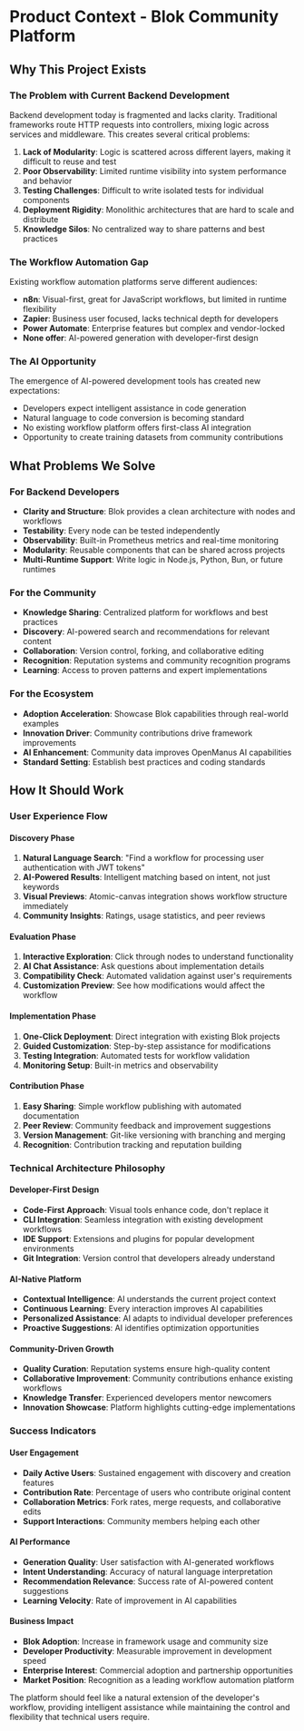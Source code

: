 # Product Context - Blok Community Platform

## Why This Project Exists

### The Problem with Current Backend Development
Backend development today is fragmented and lacks clarity. Traditional frameworks route HTTP requests into controllers, mixing logic across services and middleware. This creates several critical problems:

1. **Lack of Modularity**: Logic is scattered across different layers, making it difficult to reuse and test
2. **Poor Observability**: Limited runtime visibility into system performance and behavior
3. **Testing Challenges**: Difficult to write isolated tests for individual components
4. **Deployment Rigidity**: Monolithic architectures that are hard to scale and distribute
5. **Knowledge Silos**: No centralized way to share patterns and best practices

### The Workflow Automation Gap
Existing workflow automation platforms serve different audiences:
- **n8n**: Visual-first, great for JavaScript workflows, but limited in runtime flexibility
- **Zapier**: Business user focused, lacks technical depth for developers
- **Power Automate**: Enterprise features but complex and vendor-locked
- **None offer**: AI-powered generation with developer-first design

### The AI Opportunity
The emergence of AI-powered development tools has created new expectations:
- Developers expect intelligent assistance in code generation
- Natural language to code conversion is becoming standard
- No existing workflow platform offers first-class AI integration
- Opportunity to create training datasets from community contributions

## What Problems We Solve

### For Backend Developers
- **Clarity and Structure**: Blok provides a clean architecture with nodes and workflows
- **Testability**: Every node can be tested independently
- **Observability**: Built-in Prometheus metrics and real-time monitoring  
- **Modularity**: Reusable components that can be shared across projects
- **Multi-Runtime Support**: Write logic in Node.js, Python, Bun, or future runtimes

### For the Community
- **Knowledge Sharing**: Centralized platform for workflows and best practices
- **Discovery**: AI-powered search and recommendations for relevant content
- **Collaboration**: Version control, forking, and collaborative editing
- **Recognition**: Reputation systems and community recognition programs
- **Learning**: Access to proven patterns and expert implementations

### For the Ecosystem
- **Adoption Acceleration**: Showcase Blok capabilities through real-world examples
- **Innovation Driver**: Community contributions drive framework improvements
- **AI Enhancement**: Community data improves OpenManus AI capabilities
- **Standard Setting**: Establish best practices and coding standards

## How It Should Work

### User Experience Flow

#### Discovery Phase
1. **Natural Language Search**: "Find a workflow for processing user authentication with JWT tokens"
2. **AI-Powered Results**: Intelligent matching based on intent, not just keywords
3. **Visual Previews**: Atomic-canvas integration shows workflow structure immediately
4. **Community Insights**: Ratings, usage statistics, and peer reviews

#### Evaluation Phase
1. **Interactive Exploration**: Click through nodes to understand functionality
2. **AI Chat Assistance**: Ask questions about implementation details
3. **Compatibility Check**: Automated validation against user's requirements
4. **Customization Preview**: See how modifications would affect the workflow

#### Implementation Phase
1. **One-Click Deployment**: Direct integration with existing Blok projects
2. **Guided Customization**: Step-by-step assistance for modifications
3. **Testing Integration**: Automated tests for workflow validation
4. **Monitoring Setup**: Built-in metrics and observability

#### Contribution Phase
1. **Easy Sharing**: Simple workflow publishing with automated documentation
2. **Peer Review**: Community feedback and improvement suggestions
3. **Version Management**: Git-like versioning with branching and merging
4. **Recognition**: Contribution tracking and reputation building

### Technical Architecture Philosophy

#### Developer-First Design
- **Code-First Approach**: Visual tools enhance code, don't replace it
- **CLI Integration**: Seamless integration with existing development workflows
- **IDE Support**: Extensions and plugins for popular development environments
- **Git Integration**: Version control that developers already understand

#### AI-Native Platform
- **Contextual Intelligence**: AI understands the current project context
- **Continuous Learning**: Every interaction improves AI capabilities
- **Personalized Assistance**: AI adapts to individual developer preferences
- **Proactive Suggestions**: AI identifies optimization opportunities

#### Community-Driven Growth
- **Quality Curation**: Reputation systems ensure high-quality content
- **Collaborative Improvement**: Community contributions enhance existing workflows
- **Knowledge Transfer**: Experienced developers mentor newcomers
- **Innovation Showcase**: Platform highlights cutting-edge implementations

### Success Indicators

#### User Engagement
- **Daily Active Users**: Sustained engagement with discovery and creation features
- **Contribution Rate**: Percentage of users who contribute original content
- **Collaboration Metrics**: Fork rates, merge requests, and collaborative edits
- **Support Interactions**: Community members helping each other

#### AI Performance
- **Generation Quality**: User satisfaction with AI-generated workflows
- **Intent Understanding**: Accuracy of natural language interpretation
- **Recommendation Relevance**: Success rate of AI-powered content suggestions
- **Learning Velocity**: Rate of improvement in AI capabilities

#### Business Impact
- **Blok Adoption**: Increase in framework usage and community size
- **Developer Productivity**: Measurable improvement in development speed
- **Enterprise Interest**: Commercial adoption and partnership opportunities
- **Market Position**: Recognition as a leading workflow automation platform

The platform should feel like a natural extension of the developer's workflow, providing intelligent assistance while maintaining the control and flexibility that technical users require. 